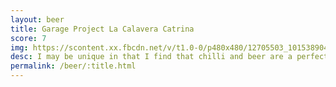 ```yaml
---
layout: beer
title: Garage Project La Calavera Catrina
score: 7
img: https://scontent.xx.fbcdn.net/v/t1.0-0/p480x480/12705503_10153890412498745_7528959077834200322_n.jpg?oh=d1529ce974353cd5253dea0d8c9eb84a&oe=5866A422
desc: I may be unique in that I find that chilli and beer are a perfect combination; and this is the best one I’ve had so far
permalink: /beer/:title.html
---
```


